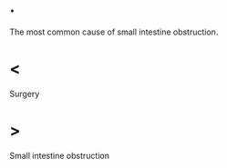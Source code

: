 # .

The most common cause of small intestine obstruction.

# <

Surgery

# >

Small intestine obstruction
